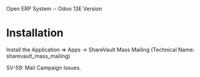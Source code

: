 Open ERP System :- Odoo 13E Version 

Installation 
============
Install the Application => Apps -> ShareVault Mass Mailing (Technical Name: sharevault_mass_mailing)

SV-59: Mail Campaign Issues.

